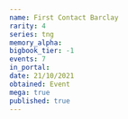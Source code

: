 ```yaml
---
name: First Contact Barclay
rarity: 4
series: tng
memory_alpha:
bigbook_tier: -1
events: 7
in_portal:
date: 21/10/2021
obtained: Event
mega: true
published: true
---
```



